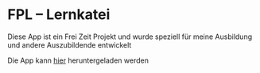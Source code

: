 # FPL – Lernkatei

Diese App ist ein Frei Zeit Projekt und wurde speziell für meine Ausbildung und andere Auszubildende entwickelt
         
Die App kann [hier](https://play.google.com/store/apps/details?id=com.dergoogler.fpl) heruntergeladen werden